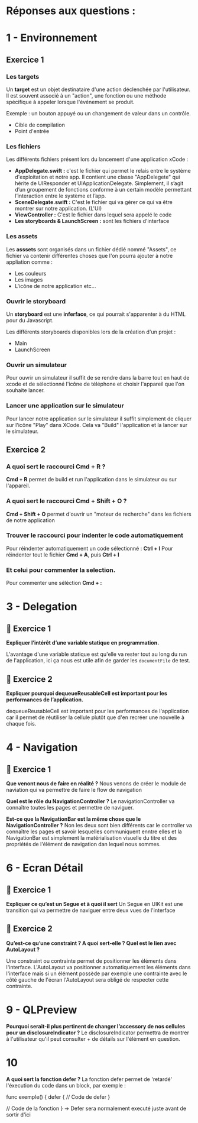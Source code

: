#  Réponses aux questions :

 # 1 - Environnement
 
 ## Exercice 1
 
 ### Les targets

Un **target** est un objet destinataire d'une action déclenchée par l'utilisateur. Il est souvent associé à un "action", une fonction ou une méthode spécifique à appeler lorsque l'événement se produit.

Exemple : un bouton appuyé ou un changement de valeur dans un contrôle.

- Cible de compilation
- Point d'entrée
 
 ### Les fichiers
 Les différents fichiers présent lors du lancement d'une application xCode : 
 
- **AppDelegate.swift :** c'est le fichier qui permet le relais entre le système d'exploitation et notre app. Il contient une classe "AppDelegete" qui hérite de UIResponder et UIApplicationDelegate. Simplement, il s’agit d’un groupement de fonctions conforme à un certain modèle permettant l’interaction entre le système et l’app.
- **SceneDelegate.swift :** C'est le fichier qui va gérer ce qui va être montrer sur notre application. (L'UI)
- **ViewController :** C'est le fichier dans lequel sera appelé le code
- **Les storyboards & LaunchScreen :** sont les fichiers d'interface 
 
 ### Les assets
Les **asssets** sont organisés dans un fichier dédié nommé "Assets", ce fichier va contenir différentes choses que l'on pourra ajouter à notre appliation comme : 
- Les couleurs
- Les images
- L'icône de notre application
etc...

 ### Ouvrir le storyboard
 Un **storyboard** est une **inferface**, ce qui pourrait s'apparenter à du HTML pour du Javascript.
 
 Les différents storyboards disponibles lors de la création d'un projet :
- Main
- LaunchScreen

 ### Ouvrir un simulateur
 Pour ouvrir un simulateur il suffit de se rendre dans la barre tout en haut de xcode et de sélectionné l'icône de téléphone et choisir l'appareil que l'on souhaite lancer.
 
 ### Lancer une application sur le simulateur
 Pour lancer notre application sur le simulateur il suffit simplement de cliquer sur l'icône "Play" dans XCode. Cela va "Build" l'application et la lancer sur le simulateur.
 
## Exercice 2

### A quoi sert le raccourci Cmd + R ?
**Cmd + R** permet de build et run l'application dans le simulateur ou sur l'appareil.
### A quoi sert le raccourci Cmd + Shift + O ?
**Cmd + Shift + O** permet d'ouvrir un "moteur de recherche" dans les fichiers de notre application
### Trouver le raccourci pour indenter le code automatiquement
Pour réindenter automatiquement un code sélectionné : **Ctrl + I**
Pour réindenter tout le fichier **Cmd + A**, puis **Ctrl + I**
### Et celui pour commenter la selection.
Pour commenter une séléction **Cmd + :** 

# 3 - Delegation

## 🔧 Exercice 1
**Expliquer l’intérêt d’une variable statique en programmation.**


L'avantage d'une variable statique est qu'elle va rester tout au long du run de l'application, ici ça nous est utile afin de garder les `documentFile` de test.

## 🔧 Exercice 2

**Expliquer pourquoi dequeueReusableCell est important pour les performances de l’application.**

dequeueReusableCell est important pour les performances de l'application car il permet de réutiliser la cellule plutôt que d'en recréer une nouvelle à chaque fois.

# 4 - Navigation

## 🔧 Exercice 1

**Que venont nous de faire en réalité ?** 
Nous venons de créer le module de naviation qui va permettre de faire le flow de navigation

**Quel est le rôle du NavigationController ?**
Le navigationController va connaître toutes les pages et permettre de naviguer. 

**Est-ce que la NavigationBar est la même chose que le NavigationController ?**
Non les deux sont bien différents car le controller va connaître les pages et savoir lesquelles communiquent enntre elles et la NavigationBar est simplement la matérialisation visuelle du titre et des propriétés de l'élément de navigation dan lequel nous sommes.

# 6 - Ecran Détail

## 🔧 Exercice 1
**Expliquer ce qu’est un Segue et à quoi il sert**
Un Segue en UIKit est une transition qui va permettre de naviguer entre deux vues de l'interface

## 🔧 Exercice 2
**Qu’est-ce qu’une constraint ? A quoi sert-elle ? Quel est le lien avec AutoLayout ?**

Une constraint ou contrainte permet de positionner les éléments dans l'interface. L'AutoLayout va positionner automatiquement les éléments dans l'interface mais si un élément possède par exemple une contrainte avec le côté gauche de l'écran l'AutoLayout sera obligé de respecter cette contrainte.

# 9 - QLPreview

**Pourquoi serait-il plus pertinent de changer l’accessory de nos cellules pour un disclosureIndicator ?**
Le disclosureIndicator permettra de montrer à l'utilisateur qu'il peut consulter + de détails sur l'élément en question.

# 10
**A quoi sert la fonction defer ?**
La fonction defer permet de 'retardé' l'éxecution du code dans un block, par exemple :

func exemple() {
 defer {
     // Code de defer
 }
 
 // Code de la fonction
} -> Defer sera normalement executé juste avant de sortir d'ici
